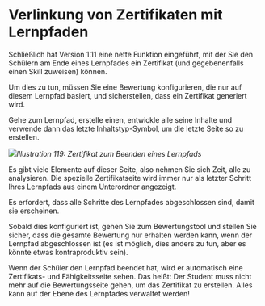 # Verlinkung von Zertifikaten mit Lernpfaden

Schließlich hat Version 1.11 eine nette Funktion eingeführt, mit der Sie den Schülern am Ende eines Lernpfades ein Zertifikat \(und gegebenenfalls einen Skill zuweisen\) können.

Um dies zu tun, müssen Sie eine Bewertung konfigurieren, die nur auf diesem Lernpfad basiert, und sicherstellen, dass ein Zertifikat generiert wird.

Gehe zum Lernpfad, erstelle einen, entwickle alle seine Inhalte und verwende dann das letzte Inhaltstyp-Symbol, um die letzte Seite so zu erstellen.

![](../../.gitbook/assets/image16%20%281%29.png)_Illustration 119: Zertifikat zum Beenden eines Lernpfads_

Es gibt viele Elemente auf dieser Seite, also nehmen Sie sich Zeit, alle zu analysieren. Die spezielle Zertifikatseite wird immer nur als letzter Schritt Ihres Lernpfads aus einem Unterordner angezeigt.

Es erfordert, dass alle Schritte des Lernpfades abgeschlossen sind, damit sie erscheinen.

Sobald dies konfiguriert ist, gehen Sie zum Bewertungstool und stellen Sie sicher, dass die gesamte Bewertung nur erhalten werden kann, wenn der Lernpfad abgeschlossen ist \(es ist möglich, dies anders zu tun, aber es könnte etwas kontraproduktiv sein\).

Wenn der Schüler den Lernpfad beendet hat, wird er automatisch eine Zertifikats- und Fähigkeitsseite sehen. Das heißt: Der Student muss nicht mehr auf die Bewertungsseite gehen, um das Zertifikat zu erstellen. Alles kann auf der Ebene des Lernpfades verwaltet werden!

